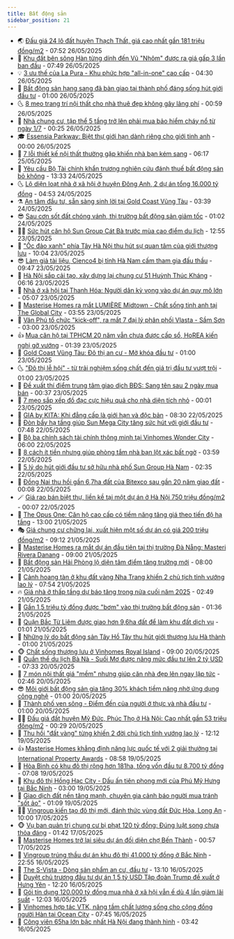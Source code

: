 ```yaml
---
title: Bất động sản
sidebar_position: 21
---
```


<!-- dantri-bat-dong-san:START -->
- 🌏 [Đấu giá 24 lô đất huyện Thạch Thất, giá cao nhất gần 181 triệu đồng/m2](https://dantri.com.vn/bat-dong-san/dau-gia-24-lo-dat-huyen-thach-that-gia-cao-nhat-gan-181-trieu-dongm2-20250526140720842.htm) - 07:52 26/05/2025
- 👹 [Khu đất bên sông Hàn từng dính đến Vũ &quot;Nhôm&quot; được ra giá gấp 3 lần ban đầu](https://dantri.com.vn/bat-dong-san/khu-dat-ben-song-han-tung-dinh-den-vu-nhom-duoc-ra-gia-gap-3-lan-ban-dau-20250525190012669.htm) - 07:49 26/05/2025
- 💡 [3 ưu thế của La Pura - Khu phức hợp &quot;all-in-one&quot; cao cấp](https://dantri.com.vn/bat-dong-san/3-uu-the-cua-la-pura-khu-phuc-hop-all-in-one-cao-cap-20250526110710005.htm) - 04:30 26/05/2025
- 🌋 [Bất động sản hạng sang đã bàn giao tại thành phố đáng sống hút giới đầu tư](https://dantri.com.vn/bat-dong-san/bat-dong-san-hang-sang-da-ban-giao-tai-thanh-pho-dang-song-hut-gioi-dau-tu-20250525204022511.htm) - 01:00 26/05/2025
- 🌜 [8 mẹo trang trí nội thất cho nhà thuê đẹp không gây lãng phí](https://dantri.com.vn/bat-dong-san/8-meo-trang-tri-noi-that-cho-nha-thue-dep-khong-gay-lang-phi-20250523174416482.htm) - 00:59 26/05/2025
- 💃 [Nhà chung cư, tập thể 5 tầng trở lên phải mua bảo hiểm cháy nổ từ ngày 1/7](https://dantri.com.vn/bat-dong-san/nha-chung-cu-tap-the-5-tang-tro-len-phai-mua-bao-hiem-chay-no-tu-ngay-17-20250526011024388.htm) - 00:25 26/05/2025
- 🎓 [Essensia Parkway: Biệt thự giới hạn dành riêng cho giới tinh anh](https://dantri.com.vn/bat-dong-san/essensia-parkway-biet-thu-gioi-han-danh-rieng-cho-gioi-tinh-anh-20250525195307149.htm) - 00:00 26/05/2025
- 🌝 [7 lỗi thiết kế nội thất thường gặp khiến nhà bạn kém sang](https://dantri.com.vn/bat-dong-san/7-loi-thiet-ke-noi-that-thuong-gap-khien-nha-ban-kem-sang-20250519140454624.htm) - 06:17 25/05/2025
- 🧐 [Yêu cầu Bộ Tài chính khẩn trương nghiên cứu đánh thuế bất động sản bỏ không](https://dantri.com.vn/bat-dong-san/yeu-cau-bo-tai-chinh-khan-truong-nghien-cuu-danh-thue-bat-dong-san-bo-khong-20250524195618283.htm) - 13:33 24/05/2025
- 🌜 [Lộ diện loạt nhà ở xã hội ở huyện Đông Anh, 2 dự án tổng 16.000 tỷ đồng](https://dantri.com.vn/bat-dong-san/lo-dien-loat-nha-o-xa-hoi-o-huyen-dong-anh-2-du-an-tong-16000-ty-dong-20250523174404003.htm) - 04:53 24/05/2025
- ⚗️ [An tâm đầu tư, sẵn sàng sinh lời tại Gold Coast Vũng Tàu](https://dantri.com.vn/bat-dong-san/an-tam-dau-tu-san-sang-sinh-loi-tai-gold-coast-vung-tau-20250524101959043.htm) - 03:39 24/05/2025
- 😎 [Sau cơn sốt đất chóng vánh, thị trường bất động sản giảm tốc](https://dantri.com.vn/bat-dong-san/sau-con-sot-dat-chong-vanh-thi-truong-bat-dong-san-giam-toc-20250522152428861.htm) - 01:02 24/05/2025
- 🧑‍🏫 [Sức hút căn hộ Sun Group Cát Bà trước mùa cao điểm du lịch](https://dantri.com.vn/bat-dong-san/suc-hut-can-ho-sun-group-cat-ba-truoc-mua-cao-diem-du-lich-20250523195505145.htm) - 12:55 23/05/2025
- 💪 [&quot;Ốc đảo xanh&quot; phía Tây Hà Nội thu hút sự quan tâm của giới thượng lưu](https://dantri.com.vn/bat-dong-san/oc-dao-xanh-phia-tay-ha-noi-thu-hut-su-quan-tam-cua-gioi-thuong-luu-20250523161314128.htm) - 10:04 23/05/2025
- 😎 [Làm giả tài liệu, Cienco4 bị tỉnh Hà Nam cấm tham gia đấu thầu](https://dantri.com.vn/bat-dong-san/lam-gia-tai-lieu-cienco4-bi-tinh-ha-nam-cam-tham-gia-dau-thau-20250523140051931.htm) - 09:47 23/05/2025
- 🧠 [Hà Nội sắp cải tạo, xây dựng lại chung cư 51 Huỳnh Thúc Kháng](https://dantri.com.vn/bat-dong-san/ha-noi-sap-cai-tao-xay-dung-lai-chung-cu-51-huynh-thuc-khang-20250523110746742.htm) - 06:16 23/05/2025
- 🧰 [Nhà ở xã hội tại Thanh Hóa: Người dân kỳ vọng vào dự án quy mô lớn](https://dantri.com.vn/bat-dong-san/nha-o-xa-hoi-tai-thanh-hoa-nguoi-dan-ky-vong-vao-du-an-quy-mo-lon-20250523112519976.htm) - 05:07 23/05/2025
- 🤩 [Masterise Homes ra mắt LUMIÈRE Midtown - Chất sống tinh anh tại The Global City](https://dantri.com.vn/bat-dong-san/masterise-homes-ra-mat-lumiere-midtown-chat-song-tinh-anh-tai-the-global-city-20250523105106237.htm) - 03:55 23/05/2025
- 🦆 [Văn Phú tổ chức &quot;kick-off&quot;, ra mắt 7 đại lý phân phối Vlasta - Sầm Sơn](https://dantri.com.vn/bat-dong-san/van-phu-to-chuc-kick-off-ra-mat-7-dai-ly-phan-phoi-vlasta-sam-son-20250522204528188.htm) - 03:00 23/05/2025
- 👍 [Mua căn hộ tại TPHCM 20 năm vẫn chưa được cấp sổ, HoREA kiến nghị gỡ vướng](https://dantri.com.vn/bat-dong-san/mua-can-ho-tai-tphcm-20-nam-van-chua-duoc-cap-so-horea-kien-nghi-go-vuong-20250523053608640.htm) - 01:39 23/05/2025
- 🙉 [Gold Coast Vũng Tàu: Đô thị an cư - Mở khóa đầu tư](https://dantri.com.vn/bat-dong-san/gold-coast-vung-tau-do-thi-an-cu-mo-khoa-dau-tu-20250522190823754.htm) - 01:00 23/05/2025
- 🌜 [&quot;Đô thị lễ hội&quot; - từ trải nghiệm sống chất đến giá trị đầu tư vượt trội](https://dantri.com.vn/bat-dong-san/do-thi-le-hoi-tu-trai-nghiem-song-chat-den-gia-tri-dau-tu-vuot-troi-20250521195244091.htm) - 01:00 23/05/2025
- 🌋 [Đề xuất thí điểm trung tâm giao dịch BĐS: Sang tên sau 2 ngày mua bán](https://dantri.com.vn/bat-dong-san/de-xuat-thi-diem-trung-tam-giao-dich-bds-sang-ten-sau-2-ngay-mua-ban-20250522171353812.htm) - 00:37 23/05/2025
- 🥰 [7 mẹo sắp xếp đồ đạc cực hiệu quả cho nhà diện tích nhỏ](https://dantri.com.vn/bat-dong-san/7-meo-sap-xep-do-dac-cuc-hieu-qua-cho-nha-dien-tich-nho-20250519150902749.htm) - 00:01 23/05/2025
- 💯 [GIA by KITA: Khi đẳng cấp là giới hạn và độc bản](https://dantri.com.vn/bat-dong-san/gia-by-kita-khi-dang-cap-la-gioi-han-va-doc-ban-20250522144004742.htm) - 08:30 22/05/2025
- 🤩 [Đòn bẩy hạ tầng giúp Sun Mega City tăng sức hút với giới đầu tư](https://dantri.com.vn/bat-dong-san/don-bay-ha-tang-giup-sun-mega-city-tang-suc-hut-voi-gioi-dau-tu-20250522144441094.htm) - 07:48 22/05/2025
- 💄 [Bộ ba chính sách tài chính thông minh tại Vinhomes Wonder City](https://dantri.com.vn/bat-dong-san/bo-ba-chinh-sach-tai-chinh-thong-minh-tai-vinhomes-wonder-city-20250522115811436.htm) - 06:00 22/05/2025
- 🦍 [8 cách ít tiền nhưng giúp phòng tắm nhà bạn lột xác bất ngờ](https://dantri.com.vn/bat-dong-san/8-cach-it-tien-nhung-giup-phong-tam-nha-ban-lot-xac-bat-ngo-20250519154352356.htm) - 03:59 22/05/2025
- 🎡 [5 lý do hút giới đầu tư sở hữu nhà phố Sun Group Hà Nam](https://dantri.com.vn/bat-dong-san/5-ly-do-hut-gioi-dau-tu-so-huu-nha-pho-sun-group-ha-nam-20250522093028804.htm) - 02:35 22/05/2025
- 🐎 [Đồng Nai thu hồi gần 6,7ha đất của Bitexco sau gần 20 năm giao đất](https://dantri.com.vn/bat-dong-san/dong-nai-thu-hoi-gan-67ha-dat-cua-bitexco-sau-gan-20-nam-giao-dat-20250522054740841.htm) - 00:08 22/05/2025
- 🪄 [Giá rao bán biệt thự, liền kề tại một dự án ở Hà Nội 750 triệu đồng/m2](https://dantri.com.vn/bat-dong-san/gia-rao-ban-biet-thu-lien-ke-tai-mot-du-an-o-ha-noi-750-trieu-dongm2-20250521164657470.htm) - 00:07 22/05/2025
- 💼 [The Opus One: Căn hộ cao cấp có tiềm năng tăng giá theo tiến độ hạ tầng](https://dantri.com.vn/bat-dong-san/the-opus-one-can-ho-cao-cap-co-tiem-nang-tang-gia-theo-tien-do-ha-tang-20250521192826203.htm) - 13:00 21/05/2025
- 🎭 [Giá chung cư chững lại, xuất hiện một số dự án có giá 200 triệu đồng/m2](https://dantri.com.vn/bat-dong-san/gia-chung-cu-chung-lai-xuat-hien-mot-so-du-an-co-gia-200-trieu-dongm2-20250521153233793.htm) - 09:12 21/05/2025
- 🐻 [Masterise Homes ra mắt dự án đầu tiên tại thị trường Đà Nẵng: Masteri Rivera Danang](https://dantri.com.vn/bat-dong-san/masterise-homes-ra-mat-du-an-dau-tien-tai-thi-truong-da-nang-masteri-rivera-danang-20250521151202673.htm) - 09:00 21/05/2025
- 💃 [Bất động sản Hải Phòng lộ diện tâm điểm tăng trưởng mới](https://dantri.com.vn/bat-dong-san/bat-dong-san-hai-phong-lo-dien-tam-diem-tang-truong-moi-20250521144328239.htm) - 08:00 21/05/2025
- 🦣 [Cảnh hoang tàn ở khu đất vàng Nha Trang khiến 2 chủ tịch tỉnh vướng lao lý](https://dantri.com.vn/bat-dong-san/canh-hoang-tan-o-khu-dat-vang-nha-trang-khien-2-chu-tich-tinh-vuong-lao-ly-20250521120029815.htm) - 07:54 21/05/2025
- 🔥 [Giá nhà ở thấp tầng dự báo tăng trong nửa cuối năm 2025](https://dantri.com.vn/bat-dong-san/gia-nha-o-thap-tang-du-bao-tang-trong-nua-cuoi-nam-2025-20250521093325354.htm) - 02:49 21/05/2025
- 🤩 [Gần 1,5 triệu tỷ đồng được &quot;bơm&quot; vào thị trường bất động sản](https://dantri.com.vn/bat-dong-san/gan-15-trieu-ty-dong-duoc-bom-vao-thi-truong-bat-dong-san-20250521024022344.htm) - 01:36 21/05/2025
- 🥳 [Quận Bắc Từ Liêm được giao hơn 9,6ha đất để làm khu đất dịch vụ](https://dantri.com.vn/bat-dong-san/quan-bac-tu-liem-duoc-giao-hon-96ha-dat-de-lam-khu-dat-dich-vu-20250521030615047.htm) - 01:01 21/05/2025
- 🤗 [Những lý do bất động sản Tây Hồ Tây thu hút giới thượng lưu Hà thành](https://dantri.com.vn/bat-dong-san/nhung-ly-do-bat-dong-san-tay-ho-tay-thu-hut-gioi-thuong-luu-ha-thanh-20250520152823536.htm) - 01:00 21/05/2025
- 🐵 [Chất sống thượng lưu ở Vinhomes Royal Island](https://dantri.com.vn/bat-dong-san/chat-song-thuong-luu-o-vinhomes-royal-island-20250520153205035.htm) - 09:00 20/05/2025
- 🤖 [Quần thể du lịch Bà Nà - Suối Mơ được nâng mức đầu tư lên 2 tỷ USD](https://dantri.com.vn/bat-dong-san/quan-the-du-lich-ba-na-suoi-mo-duoc-nang-muc-dau-tu-len-2-ty-usd-20250518171058244.htm) - 07:33 20/05/2025
- 👺 [7 món nội thất giá &quot;mềm&quot; nhưng giúp căn nhà đẹp lên ngay lập tức](https://dantri.com.vn/bat-dong-san/7-mon-noi-that-gia-mem-nhung-giup-can-nha-dep-len-ngay-lap-tuc-20250519112550195.htm) - 02:46 20/05/2025
- 😎 [Môi giới bất động sản gia tăng 30% khách tiềm năng nhờ ứng dụng công nghệ](https://dantri.com.vn/bat-dong-san/moi-gioi-bat-dong-san-gia-tang-30-khach-tiem-nang-nho-ung-dung-cong-nghe-20250519163417182.htm) - 01:00 20/05/2025
- 🤠 [Thành phố ven sông - Điểm đến của người ở thực và nhà đầu tư](https://dantri.com.vn/bat-dong-san/thanh-pho-ven-song-diem-den-cua-nguoi-o-thuc-va-nha-dau-tu-20250519162914128.htm) - 01:00 20/05/2025
- 👨‍🏫 [Đấu giá đất huyện Mỹ Đức, Phúc Thọ ở Hà Nội: Cao nhất gần 53 triệu đồng/m2](https://dantri.com.vn/bat-dong-san/dau-gia-dat-huyen-my-duc-phuc-tho-o-ha-noi-cao-nhat-gan-53-trieu-dongm2-20250520013216985.htm) - 00:29 20/05/2025
- 🧰 [Thu hồi &quot;đất vàng&quot; từng khiến 2 đời chủ tịch tỉnh vướng lao lý](https://dantri.com.vn/bat-dong-san/thu-hoi-dat-vang-tung-khien-2-doi-chu-tich-tinh-vuong-lao-ly-20250519175547594.htm) - 12:12 19/05/2025
- 👍 [Masterise Homes khẳng định năng lực quốc tế với 2 giải thưởng tại International Property Awards](https://dantri.com.vn/bat-dong-san/masterise-homes-khang-dinh-nang-luc-quoc-te-voi-2-giai-thuong-tai-international-property-awards-20250519155145432.htm) - 08:58 19/05/2025
- 🌈 [Hòa Bình có khu đô thị rộng hơn 181ha, tổng vốn đầu tư 8.700 tỷ đồng](https://dantri.com.vn/bat-dong-san/hoa-binh-co-khu-do-thi-rong-hon-181ha-tong-von-dau-tu-8700-ty-dong-20250519135314258.htm) - 07:08 19/05/2025
- 🐲 [Khu đô thị Hồng Hạc City - Dấu ấn tiên phong mới của Phú Mỹ Hưng tại Bắc Ninh](https://dantri.com.vn/bat-dong-san/khu-do-thi-hong-hac-city-dau-an-tien-phong-moi-cua-phu-my-hung-tai-bac-ninh-20250518230233503.htm) - 03:00 19/05/2025
- 💄 [Giao dịch đất nền tăng mạnh, chuyên gia cảnh báo người mua tránh &quot;sốt ảo&quot;](https://dantri.com.vn/bat-dong-san/giao-dich-dat-nen-tang-manh-chuyen-gia-canh-bao-nguoi-mua-tranh-sot-ao-20250517235258763.htm) - 01:09 19/05/2025
- 👨‍🏫 [Vingroup kiến tạo đô thị mới, đánh thức vùng đất Đức Hòa, Long An](https://dantri.com.vn/bat-dong-san/vingroup-kien-tao-do-thi-moi-danh-thuc-vung-dat-duc-hoa-long-an-20250517151640220.htm) - 10:00 17/05/2025
- 🐵 [Vụ ban quản trị chung cư bị phạt 120 tỷ đồng: Đúng luật song chưa thỏa đáng](https://dantri.com.vn/bat-dong-san/vu-ban-quan-tri-chung-cu-bi-phat-120-ty-dong-dung-luat-song-chua-thoa-dang-20250516162323443.htm) - 01:42 17/05/2025
- 🎉 [Masterise Homes trở lại siêu dự án đối diện chợ Bến Thành](https://dantri.com.vn/bat-dong-san/masterise-homes-tro-lai-sieu-du-an-doi-dien-cho-ben-thanh-20250516182601577.htm) - 00:57 17/05/2025
- 💫 [Vingroup trúng thầu dự án khu đô thị 41.000 tỷ đồng ở Bắc Ninh](https://dantri.com.vn/bat-dong-san/vingroup-trung-thau-du-an-khu-do-thi-41000-ty-dong-o-bac-ninh-20250517024410046.htm) - 22:55 16/05/2025
- 🦄 [The S-Vista - Dòng sản phẩm an cư, đầu tư](https://dantri.com.vn/bat-dong-san/the-s-vista-dong-san-pham-an-cu-dau-tu-20250516180813805.htm) - 13:10 16/05/2025
- 🌮 [Duyệt chủ trương đầu tư dự án 1,5 tỷ USD Tập đoàn Trump đề xuất ở Hưng Yên](https://dantri.com.vn/bat-dong-san/duyet-chu-truong-dau-tu-du-an-15-ty-usd-tap-doan-trump-de-xuat-o-hung-yen-20250516170640031.htm) - 12:20 16/05/2025
- 💯 [Gói tín dụng 120.000 tỷ đồng mua nhà ở xã hội vẫn ế dù 4 lần giảm lãi suất](https://dantri.com.vn/bat-dong-san/goi-tin-dung-120000-ty-dong-mua-nha-o-xa-hoi-van-e-du-4-lan-giam-lai-suat-20250516154955261.htm) - 12:03 16/05/2025
- 🌊 [Vinhomes hợp tác VTK, nâng tầm chất lượng sống cho cộng đồng người Hàn tại Ocean City](https://dantri.com.vn/bat-dong-san/vinhomes-hop-tac-vtk-nang-tam-chat-luong-song-cho-cong-dong-nguoi-han-tai-ocean-city-20250516140923244.htm) - 07:45 16/05/2025
- 🤖 [Công viên 65ha lớn bậc nhất Hà Nội đang thành hình](https://dantri.com.vn/bat-dong-san/cong-vien-65ha-lon-bac-nhat-ha-noi-dang-thanh-hinh-20250516103733390.htm) - 03:42 16/05/2025<!-- dantri-bat-dong-san:END -->
